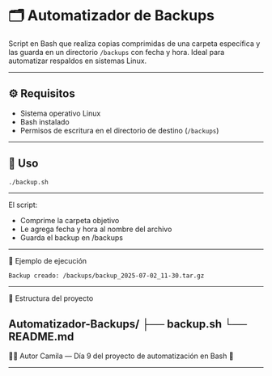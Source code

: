 # 🗂️ Automatizador de Backups

Script en Bash que realiza copias comprimidas de una carpeta específica y las guarda en un directorio `/backups` con fecha y hora. Ideal para automatizar respaldos en sistemas Linux.

---

## ⚙️ Requisitos

- Sistema operativo Linux
- Bash instalado
- Permisos de escritura en el directorio de destino (`/backups`)

---

## 🚀 Uso

```bash
./backup.sh
```
---
El script:
- Comprime la carpeta objetivo
- Le agrega fecha y hora al nombre del archivo
- Guarda el backup en /backups

---
🧪 Ejemplo de ejecución

``` $ ./backup.sh
Backup creado: /backups/backup_2025-07-02_11-30.tar.gz
```
---
📂 Estructura del proyecto

Automatizador-Backups/
├── backup.sh
└── README.md
---
👩‍💻 Autor
Camila — Día 9 del proyecto de automatización en Bash 🚀

---


